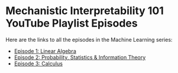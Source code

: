 # Mechanistic Interpretability 101 YouTube Playlist Episodes

Here are the links to all the episodes in the Machine Learning series:

- [Episode 1: Linear Algebra](https://youtu.be/1OEy0lQs6cQ?si=lvITVgbD5lBUSVfW)
- [Episode 2: Probability, Statistics & Information Theory](https://youtu.be/Ye-fqKWA37E?si=sSkyX79j-X0f8ZsX)
- [Episode 3: Calculus](https://youtu.be/Ndwh_etqx14?si=3Os6oER9LotA8eDd)

